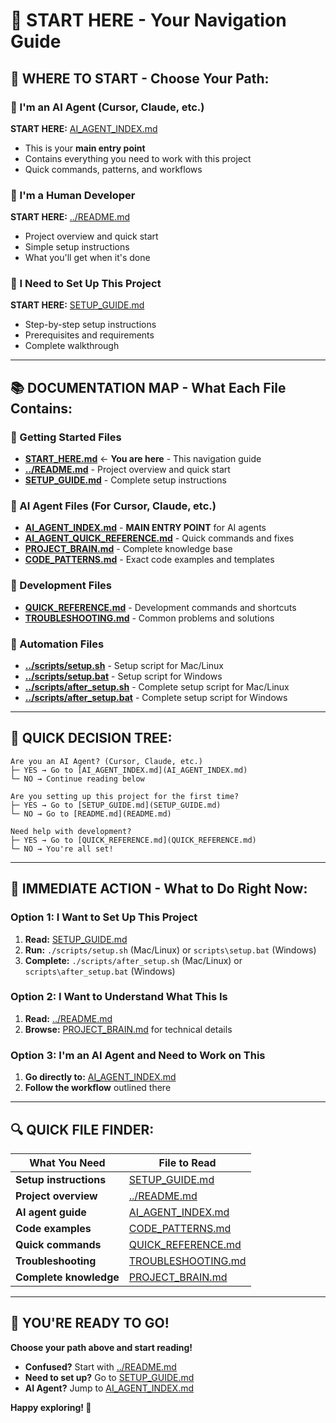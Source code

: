 # 🚀 START HERE - Your Navigation Guide

## 🎯 **WHERE TO START - Choose Your Path:**

### **🤖 I'm an AI Agent (Cursor, Claude, etc.)**
**START HERE:** [AI_AGENT_INDEX.md](AI_AGENT_INDEX.md)
- This is your **main entry point**
- Contains everything you need to work with this project
- Quick commands, patterns, and workflows

### **👤 I'm a Human Developer**
**START HERE:** [../README.md](../README.md)
- Project overview and quick start
- Simple setup instructions
- What you'll get when it's done

### **🔧 I Need to Set Up This Project**
**START HERE:** [SETUP_GUIDE.md](SETUP_GUIDE.md)
- Step-by-step setup instructions
- Prerequisites and requirements
- Complete walkthrough

---

## 📚 **DOCUMENTATION MAP - What Each File Contains:**

### **🚀 Getting Started Files**
- **[START_HERE.md](START_HERE.md)** ← **You are here** - This navigation guide
- **[../README.md](../README.md)** - Project overview and quick start
- **[SETUP_GUIDE.md](SETUP_GUIDE.md)** - Complete setup instructions

### **🤖 AI Agent Files (For Cursor, Claude, etc.)**
- **[AI_AGENT_INDEX.md](AI_AGENT_INDEX.md)** - **MAIN ENTRY POINT** for AI agents
- **[AI_AGENT_QUICK_REFERENCE.md](AI_AGENT_QUICK_REFERENCE.md)** - Quick commands and fixes
- **[PROJECT_BRAIN.md](PROJECT_BRAIN.md)** - Complete knowledge base
- **[CODE_PATTERNS.md](CODE_PATTERNS.md)** - Exact code examples and templates

### **🔧 Development Files**
- **[QUICK_REFERENCE.md](QUICK_REFERENCE.md)** - Development commands and shortcuts
- **[TROUBLESHOOTING.md](TROUBLESHOOTING.md)** - Common problems and solutions

### **🚀 Automation Files**
- **[../scripts/setup.sh](../scripts/setup.sh)** - Setup script for Mac/Linux
- **[../scripts/setup.bat](../scripts/setup.bat)** - Setup script for Windows
- **[../scripts/after_setup.sh](../scripts/after_setup.sh)** - Complete setup script for Mac/Linux
- **[../scripts/after_setup.bat](../scripts/after_setup.bat)** - Complete setup script for Windows

---

## 🎯 **QUICK DECISION TREE:**

```
Are you an AI Agent? (Cursor, Claude, etc.)
├─ YES → Go to [AI_AGENT_INDEX.md](AI_AGENT_INDEX.md)
└─ NO → Continue reading below

Are you setting up this project for the first time?
├─ YES → Go to [SETUP_GUIDE.md](SETUP_GUIDE.md)
└─ NO → Go to [README.md](README.md)

Need help with development?
├─ YES → Go to [QUICK_REFERENCE.md](QUICK_REFERENCE.md)
└─ NO → You're all set!
```

---

## 🚀 **IMMEDIATE ACTION - What to Do Right Now:**

### **Option 1: I Want to Set Up This Project**
1. **Read:** [SETUP_GUIDE.md](SETUP_GUIDE.md)
2. **Run:** `./scripts/setup.sh` (Mac/Linux) or `scripts\setup.bat` (Windows)
3. **Complete:** `./scripts/after_setup.sh` (Mac/Linux) or `scripts\after_setup.bat` (Windows)

### **Option 2: I Want to Understand What This Is**
1. **Read:** [../README.md](../README.md)
2. **Browse:** [PROJECT_BRAIN.md](PROJECT_BRAIN.md) for technical details

### **Option 3: I'm an AI Agent and Need to Work on This**
1. **Go directly to:** [AI_AGENT_INDEX.md](AI_AGENT_INDEX.md)
2. **Follow the workflow** outlined there

---

## 🔍 **QUICK FILE FINDER:**

| What You Need | File to Read |
|---------------|--------------|
| **Setup instructions** | [SETUP_GUIDE.md](SETUP_GUIDE.md) |
| **Project overview** | [../README.md](../README.md) |
| **AI agent guide** | [AI_AGENT_INDEX.md](AI_AGENT_INDEX.md) |
| **Code examples** | [CODE_PATTERNS.md](CODE_PATTERNS.md) |
| **Quick commands** | [QUICK_REFERENCE.md](QUICK_REFERENCE.md) |
| **Troubleshooting** | [TROUBLESHOOTING.md](TROUBLESHOOTING.md) |
| **Complete knowledge** | [PROJECT_BRAIN.md](PROJECT_BRAIN.md) |

---

## 🎉 **YOU'RE READY TO GO!**

**Choose your path above and start reading!** 

- **Confused?** Start with [../README.md](../README.md)
- **Need to set up?** Go to [SETUP_GUIDE.md](SETUP_GUIDE.md)
- **AI Agent?** Jump to [AI_AGENT_INDEX.md](AI_AGENT_INDEX.md)

**Happy exploring! 🚀**
